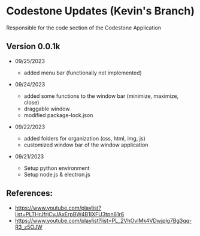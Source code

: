 # Codestone Updates (Kevin's Branch)

Responsible for the code section of the Codestone Application

## Version 0.0.1k
- 09/25/2023
    - added menu bar (functionally not implemented)

- 09/24/2023
    - added some functions to the window bar (minimize, maximize, close)
    - draggable window
    - modified package-lock.json

- 09/22/2023
    - added folders for organization (css, html, img, js)
    - customized window bar of the window application

- 09/21/2023
    - Setup python environment
    - Setup node.js & electron.js

## References:
- https://www.youtube.com/playlist?list=PLTHrJfrjCyJAxErpBW4B1IXFU3tpn61r6
- https://www.youtube.com/playlist?list=PL_2VhOvlMk4VDwjplg7Bg3qq-R3_z5OJW